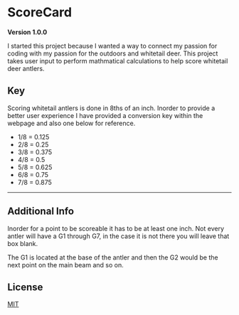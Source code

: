 # ScoreCard

**Version 1.0.0**

I started this project because I wanted a way to connect my passion for coding with my passion for the outdoors and whitetail deer. This project takes user input to perform mathmatical calculations to help score whitetail deer antlers. 

## Key

Scoring whitetail antlers is done in 8ths of an inch. Inorder to provide a better user experience I have provided a conversion key within the webpage and also one below for reference.

- 1/8 = 0.125
- 2/8 = 0.25
- 3/8 = 0.375
- 4/8 = 0.5
- 5/8 = 0.625
- 6/8 = 0.75
- 7/8 = 0.875
---
## Additional Info

 Inorder for a point to be scoreable it has to be at least one inch. Not every antler will have a G1 through G7, in the case it is not there you will leave that box blank.

 The G1 is located at the base of the antler and then the G2 would be the next point on the main beam and so on.
 
 ## License
 [MIT](https://choosealicense.com/licenses/mit/)
